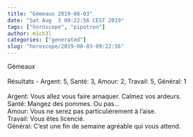 ```yaml
---
title: "Gémeaux 2019-08-03"
date: "Sat Aug  3 09:22:56 CEST 2019"
tags: ["horoscope", "pipotron"]
author: m1ch3l
categories: ["generated"]
slug: "horoscope/2019-08-03-09:22:56"
---
```


Gémeaux<br>
<br>
Résultats - Argent: 5, Santé: 3, Amour: 2, Travail: 5, Général: 1<br>
<br>
Argent:  Vous allez vous faire arnaquer. Calmez vos ardeurs.<br>
Santé:   Mangez des pommes. Ou pas...<br>
Amour:   Vous ne serez pas particulièrement à l’aise. <br>
Travail: Vous êtes licencié. <br>
Général: C’est une fin de semaine agréable qui vous attend.<br>
